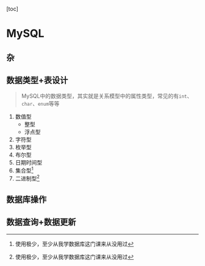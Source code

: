 [toc]

# MySQL

## 杂

## 数据类型+表设计

> MySQL中的数据类型，其实就是关系模型中的属性类型，常见的有`int`、`char`、`enum`等等

1.  数值型
    - 整型
    - 浮点型
2.  字符型
3.  枚举型
4.  布尔型
5.  日期时间型
6.  集合型[^1]
7.  二进制型[^1]

## 数据库操作

## 数据查询+数据更新

[^1]: 使用极少，至少从我学数据库这门课来从没用过
